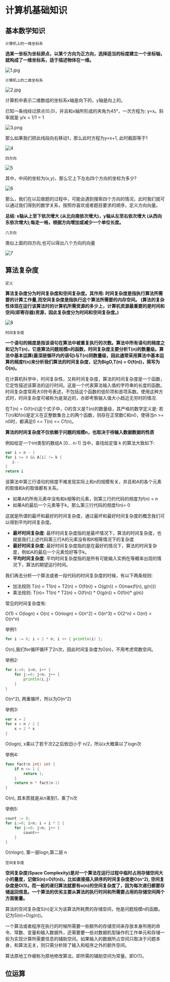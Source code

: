 # 计算机基础知识

## 基本数学知识

`计算机上的一维坐标系`

 **选某一坐标为坐标原点，以某个方向为正方向，选择适当的标度建立一个坐标轴，就构成了一维坐标系，适于描述物体在一维。**

 ![1.jpg](https://s2.loli.net/2023/06/16/QmKTNjBbM1JZCpn.png)

`计算机上的二维坐标系`

 ![2.jpg](https://s2.loli.net/2023/06/16/yiMjLHAcVqZxK2u.png)

 计算机中表示二维数组的坐标系x轴是向下的，y轴是向上的。

 已知一条线经过原点(0,0)，并且和x轴所形成的夹角为45°，一次方程为: y=x。斜率就是 y/x = 1/1 = 1

 ![3.png](https://s2.loli.net/2023/06/16/tErX8lNmg2HF9nc.png)

 那么如果我们把此线段向右移动1，那么此时方程为y=x+1, 此时截距等于1

 ![4](https://pic.imgdb.cn/item/648bcec61ddac507cc82b105.png)

`四方向`

 ![5](https://pic.imgdb.cn/item/648bd03f1ddac507cc865b84.png)

 其中，中间的坐标为(x,y)，那么它上下左右四个方向的坐标为多少?

 ![6](https://pic.imgdb.cn/item/648bd1031ddac507cc889f21.png)

 那么，我们在以后做题的过程中，可能会遇到搜索四个方向的情况，此时我们就可以通过我们得到的数学关系，按照你喜欢或者题目要求的顺序，定义方向向量。
 
 **总结: x轴从上至下依次增大 (从北向南依次增大)，y轴从左至右依次增大 (从西向东依次增大);每走一格，根据方向增加或减少一个单位长度。**

`八方向`

 类似上面的四方向,也可以得出八个方向的向量

 ![7](https://pic.imgdb.cn/item/648bd2291ddac507cc8b5b82.png)

## 算法复杂度

`定义`

 **算法复杂度分为时间复杂度和空间复杂度。其作用: 时间复杂度是指执行算法所需要的计算工作量,而空间复杂度是指执行这个算法所需要的内存空间。 (算法的复杂性体现在运行该算法时的计算机所需资源的多少上，计算机资源最重要的是时间和空间(即寄存器)资源，因此复杂度分为时间和空间复杂度。)**

 ![8](https://pic.imgdb.cn/item/648bd3541ddac507cc8e1714.png)

`时间复杂度`

 **一个语句的频度是指该语句在算法中被重复执行的次数。算法中所有语句的频度之和记为T(n)，它是算法问题规模n的函数，时间复杂度主要分析T(n)的数量级。算法中基本运算(最深层循环内的语句)与T(n)同数量级，因此通常采用算法中基本运算的频度f(n)来分析我们算法的时间复杂度，记为BigO,T(n) = O(f(n))，简写为O(n)。**

 在计算机科学中，时间复杂性，又称时间复杂度，算法的时间复杂度是一个函数，它定性描述该算法的运行时间。这是一个代表算法输入值的字符串的长度的函数。时间复杂度常用大0符号表述，不包括这个函数的低阶项和首项系数。使用这种方式时，时间复杂度可被称为是渐近的，亦即考察输入值大小趋近无穷时的情况.

 在T(n) = O(f(n))这个式子中，O的含义是T(n)的数量级，其严格的数学定义是: 若T(n)和f(n)是定义在正整数集合上的两个函数，则存在正常数C和n0，使得当n >= n0时，都满足0 <= T(n) <= Cf(n)。

 **算法的时间复杂度不仅依赖于问题的规模n，也取决于待输入数据数据的性质**

 例如给定一个int类型的数组A [0... n-1] 当中，查找给定值 k 的算法大致如下:

 ```go
 var i = n - 1
 for i >= 0 && A[i] != k {
    i--
 }
 return i
 ```

 该算法中第三行语句的频度不难发现实际上和n的规模有关，并且和A的各个元素的取值和k的取值都有关系。

* 如果A的所有元素中没有和k相等的元素，则第三行的代码的频度为f(n) = n
* 如果A的最后一个元素等于k，那么第三行代码的频度f(n)= 0

 这就是所谓的最坏和最好的时间复杂度，通过最坏和最好时间复杂度的概念我们可以得到平均时间复杂度。

* **最坏时间复杂度**: 最坏时间复杂度指的是最坏情况下，算法的时间复杂度，也就是我们上述代码第三行A的元素没有和K相等情况下的复杂度
* **最好时间复杂度**: 最好时间复杂度指的是在最好的情况下，算法的时间复杂度，例如A的最后一个元素恰好等于k。
* **平均时间复杂度**: 平均时间复杂度指的是所有可能输入实例在等概率出现的情况下，算法的期望运行时间。

我们再去分析一个算法或者一段代码的时间复杂度的时候，有以下两条规则:

* 加法规则 T(n) = T1(n) + T2(n) = O(f(n)) + O(g(n)) = O(max(f(n), g(n)))
* 乘法规则: T(n)= T1(n) \* T2(n) = O(f(n)) \* O(g(n)) = O(f(n)* g(n))

常见的时间复杂度有:

O(1) < O(logn) < O(n) < O(nlogn) < O(n^2) < O(n^3) < O(2^n) < O(n!) < O(n^n)

举例1: 

```go
for i := 0; i < 2 * n; i ++ { println(i) };
```

 O(n),我们for循环循环了2n次，因此时间复杂度为O(n)，不用考虑常数空间。

举例2:

```go
for i:=0; i<n; i++ {
    for j:=0; j<n; j++ {
        println(i,j)
    }
}
```

 O(n^2), 两重循环，所以为O(n^2)

举例3:

```go
var x = 2
for x < n / 2 {
    x = 2 * x
}
```

 O(logn), x乘以了若干次2之后依旧小于 n/2，所以x大概乘以了logn次

举例4:

```go
func fact(n int) int {
    if n <= 1 {
        return 1;
    }
    return n * fact(n-1)
}
```
 
 O(n), 其本质就是从n乘到1，乘了n次

举例5:

```go
count := 0;
for i:=0; i<n; i = i * 2 {
    for j:=0; j<n; j++ {
        count++
    }
} 
```
 
 O(nlogn), 第一层logn,第二层 n

`空间复杂度`

 **空间复杂度(Space Complexity)是对一个算法在运行过程中临时占用存储空间大小的量度，记做S(n)=O(f(n))。比如直接插入排序的时间复杂度是O(n^2), 空间复杂度是O(1)。而一般的递归算法就要有o(n)的空间复杂度了，因为每次递归都要存储返回信息。一个算法的优劣主要从算法的执行时间和所需要占用的存储空间两个方面衡量。**

 算法的空间复杂度S(n)定义为该算法所耗费的存储空间，他是问题规模n的函数。记为S(n)=O(g(n))。

 一个算法或者程序在执行的时候所需要一些额外的存储空间来存放本身所用的命令、常数、变量和输入数据外，还需要要一些对数据机型操作的工作单元和存储一些为实现计算所需要信息的辅助空间。如果输入的数据所占空间只取决于问题本身，和算法无关，则只需分析除了输入和程序之外的额外空间。

 算法原地工作被称为原地修改算法，即所需的辅助空间为常量。即O(1)。


## 位运算